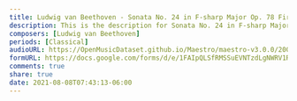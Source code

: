 ```yaml
---
title: Ludwig van Beethoven - Sonata No. 24 in F-sharp Major Op. 78 First Movement (1)
description: This is the description for Sonata No. 24 in F-sharp Major Op. 78 First Movement by Ludwig van Beethoven
composers: [Ludwig van Beethoven]
periods: [Classical]
audioURL: https://OpenMusicDataset.github.io/Maestro/maestro-v3.0.0/2008/MIDI-Unprocessed_01_R1_2008_01-04_ORIG_MID--AUDIO_01_R1_2008_wav--2.midi
formURL: https://docs.google.com/forms/d/e/1FAIpQLSfRMSSuEVNTzdLgNWRV1RZDidFv9Iw9gf0PNaSw_jrEgGX1Sw/viewform
comments: true
share: true
date: 2021-08-08T07:43:13-06:00
---
```

